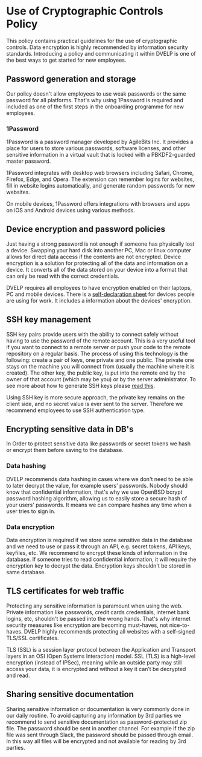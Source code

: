 # Use of Cryptographic Controls Policy

This policy contains practical guidelines for the use of cryptographic controls. Data encryption is highly recommended by information security standards. Introducing a policy and communicating it within DVELP is one of the best ways to get started for new employees.

## Password generation and storage

Our policy doesn't allow employees to use weak passwords or the same password for all platforms. That's why using 1Password is required and included as one of the first steps in the onboarding programme for new employees.

### 1Password

1Password is a password manager developed by AgileBits Inc. It provides a place for users to store various passwords, software licenses, and other sensitive information in a virtual vault that is locked with a PBKDF2-guarded master password.

1Password integrates with desktop web browsers including Safari, Chrome, Firefox, Edge, and Opera. The extension can remember logins for websites, fill in website logins automatically, and generate random passwords for new websites.

On mobile devices, 1Password offers integrations with browsers and apps on iOS and Android devices using various methods.

## Device encryption and password policies

Just having a strong password is not enough if someone has physically lost a device. Swapping your hard disk into another PC, Mac or linux computer allows for direct data access if the contents are not encrypted. Device encryption is a solution for protecting all of the data and information on a device. It converts all of the data stored on your device into a format that can only be read with the correct credentials.

DVELP requires all employees to have encryption enabled on their laptops, PC and mobile devices. There is a [self-declaration sheet](https://docs.google.com/spreadsheets/d/1DV6c4mM0YExWZbqztMBWbKUqNlQjDYSBWLHTuvpn3ls/edit?ts=5c7d50ef#gid=90742438) for devices people are using for work. It includes a information about the devices' encryption.

## SSH key management

SSH key pairs provide users with the ability to connect safely without having to use the password of the remote account. This is a very useful tool if you want to connect to a remote server or push your code to the remote repository on a regular basis. The process of using this technology is the following: create a pair of keys, one private and one public. The private one stays on the machine you will connect from (usually the machine where it is created). The other key, the public key, is put into the remote end by the owner of that account (which may be you) or by the server administrator. To see more about how to generate SSH keys please [read this](https://help.github.com/en/articles/generating-a-new-ssh-key-and-adding-it-to-the-ssh-agent).

Using SSH key is more secure approach, the private key remains on the client side, and no secret value is ever sent to the server. Therefore we recommend employees to use SSH authentication type.

## Encrypting sensitive data in DB's

In Order to protect sensitive data like passwords or secret tokens we hash or encrypt them before saving to the database.

### Data hashing

DVELP recommends data hashing in cases where we don't need to be able to later decrypt the value, for example users' passwords. Nobody should know that confidential information, that's why we use OpenBSD bcrypt password hashing algorithm, allowing us to easily store a secure hash of your users' passwords. It means we can compare hashes any time when a user tries to sign in.

### Data encryption

Data encryption is required if we store some sensitive data in the database and we need to use or pass it through an API, e.g. secret tokens, API keys, keyfiles, etc. We recommend to encrypt these kinds of information in the database. If someone tries to read confidential information, it will require the encryption key to decrypt the data. Encryption keys shouldn't be stored in same database.

## TLS certificates for web traffic

Protecting any sensitive information is paramount when using the web. Private information like passwords, credit cards credentials, internet bank logins, etc, shouldn't be passed into the wrong hands. That's why internet security measures like encryption are becoming must-haves, not nice-to-haves. DVELP highly recommends protecting all websites with a self-signed TLS/SSL certificates.

TLS (SSL) is a session layer protocol between the Application and Transport layers in an OSI (Open Systems Interaction) model. SSL (TLS) is a high-level encryption (instead of IPSec), meaning while an outside party may still access your data, it is encrypted and without a key it can’t be decrypted and read.

## Sharing sensitive documentation

Sharing sensitive information or documentation is very commonly done in our daily routine. To avoid capturing any information by 3rd parties we recommend to send sensitive documentation as password-protected zip file. The password should be sent in another channel. For example if the zip file was sent through Slack, the password should be passed through email. In this way all files will be encrypted and not available for reading by 3rd parties.
